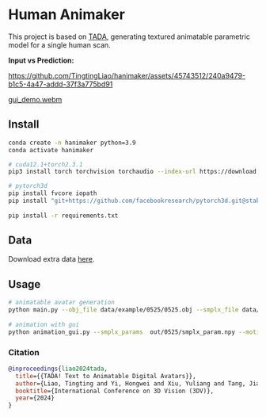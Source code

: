# Human Animaker  
This project is based on [TADA](https://github.com/TingtingLiao/TADA), generating textured animatable parametric model for a single human scan. 

<!-- https://github.com/TingtingLiao/hanimaker/assets/45743512/ef821ae4-1515-4303-9266-5c2a1a1fe5b9 -->

<!-- https://github.com/TingtingLiao/hanimaker/assets/45743512/61f6f681-c9b3-4795-ae02-e0f5db6ee877 -->

**Input vs Prediction:**

 
https://github.com/TingtingLiao/hanimaker/assets/45743512/240a9479-b1c5-4a47-addd-37f3a775bd91

[gui_demo.webm](https://github.com/TingtingLiao/hanimaker/assets/45743512/426beec9-3cbe-4fc9-bcd7-f2f6c3f56950)


## Install 
```bash
conda create -n hanimaker python=3.9 
conda activate hanimaker 

# cuda12.1+torch2.3.1
pip3 install torch torchvision torchaudio --index-url https://download.pytorch.org/whl/cu121

# pytorch3d 
pip install fvcore iopath 
pip install "git+https://github.com/facebookresearch/pytorch3d.git@stable"
 
pip install -r requirements.txt
```

## Data 
Download extra data [here](). 
 

## Usage   
```bash
# animatable avatar generation 
python main.py --obj_file data/example/0525/0525.obj --smplx_file data/example/0525/0525_smplx.pkl --save_dir ./out/0525
  
# animation with gui 
python animation_gui.py --smplx_params  out/0525/smplx_param.npy --motion_file data/aist/motions/gBR_sBM_cAll_d06_mBR3_ch06.pkl 
```

### Citation 
```bibtex
@inproceedings{liao2024tada,
  title={{TADA! Text to Animatable Digital Avatars}},
  author={Liao, Tingting and Yi, Hongwei and Xiu, Yuliang and Tang, Jiaxiang and Huang, Yangyi and Thies, Justus and Black, Michael J.},
  booktitle={International Conference on 3D Vision (3DV)},
  year={2024}
}
```